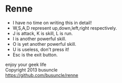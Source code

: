 Renne
=====

* I have no time on writing this in detail!
* W,S,A,D represent up,down,left,right respectively.
* J is attack, K is skill, L is run.
* I is another powerful skill.
* O is yet another powerful skill.
* U is useless, don't press it!
* Esc is the exit button.
  
enjoy your geek life    
Copyright 2013 busuncle    
https://github.com/busuncle/renne 



